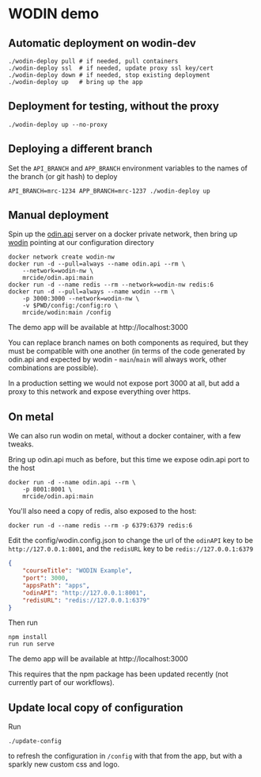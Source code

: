 # WODIN demo

## Automatic deployment on wodin-dev

```
./wodin-deploy pull # if needed, pull containers
./wodin-deploy ssl  # if needed, update proxy ssl key/cert
./wodin-deploy down # if needed, stop existing deployment
./wodin-deploy up   # bring up the app
```

## Deployment for testing, without the proxy

```
./wodin-deploy up --no-proxy
```

## Deploying a different branch

Set the `API_BRANCH` and `APP_BRANCH` environment variables to the names of the branch (or git hash) to deploy

```
API_BRANCH=mrc-1234 APP_BRANCH=mrc-1237 ./wodin-deploy up
```

## Manual deployment

Spin up the [odin.api](https://github.com/mrc-ide/odin.api) server on a docker private network, then bring up [wodin](https://github.com/mrc-ide/wodin) pointing at our configuration directory

```
docker network create wodin-nw
docker run -d --pull=always --name odin.api --rm \
    --network=wodin-nw \
    mrcide/odin.api:main
docker run -d --name redis --rm --network=wodin-nw redis:6
docker run -d --pull=always --name wodin --rm \
    -p 3000:3000 --network=wodin-nw \
    -v $PWD/config:/config:ro \
    mrcide/wodin:main /config
```

The demo app will be available at http://localhost:3000

You can replace branch names on both components as required, but they must be compatible with one another (in terms of the code generated by odin.api and expected by wodin - `main`/`main` will always work, other combinations are possible).

In a production setting we would not expose port 3000 at all, but add a proxy to this network and expose everything over https.

## On metal

We can also run wodin on metal, without a docker container, with a few tweaks.

Bring up odin.api much as before, but this time we expose odin.api port to the host

```
docker run -d --name odin.api --rm \
    -p 8001:8001 \
    mrcide/odin.api:main
```

You'll also need a copy of redis, also exposed to the host:

```
docker run -d --name redis --rm -p 6379:6379 redis:6
```

Edit the config/wodin.config.json to change the url of the `odinAPI` key to be `http://127.0.0.1:8001`, and the `redisURL` key to be `redis://127.0.0.1:6379`

```json
{
    "courseTitle": "WODIN Example",
    "port": 3000,
    "appsPath": "apps",
    "odinAPI": "http://127.0.0.1:8001",
    "redisURL": "redis://127.0.0.1:6379"
}
```

Then run

```
npm install
run run serve
```

The demo app will be available at http://localhost:3000

This requires that the npm package has been updated recently (not currently part of our workflows).

## Update local copy of configuration

Run

```
./update-config
```

to refresh the configuration in `/config` with that from the app, but with a sparkly new custom css and logo.
